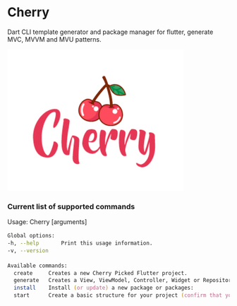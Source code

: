 # Cherry

Dart CLI template generator and package manager for flutter, generate MVC, MVVM and MVU patterns.

<img src="./images/ch1.jpg" width="400">

### Current list of supported commands

Usage: Cherry <command> [arguments]

```zsh
Global options:
-h, --help       Print this usage information.
-v, --version

Available commands:
  create     Creates a new Cherry Picked Flutter project.
  generate   Creates a View, ViewModel, Controller, Widget or Repository according to the option.
  install    Install (or update) a new package or packages:
  start      Create a basic structure for your project (confirm that you have no data in the "lib" folder).
```
